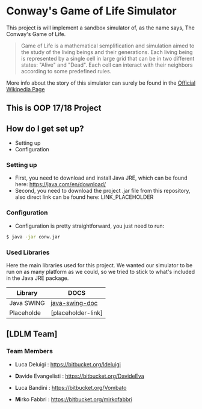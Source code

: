
# Conway's Game of Life Simulator #

This project is will implement a sandbox simulator of, as the name says, The Conway's Game of Life.
>Game of Life is a mathematical semplification and simulation aimed to the study of the living beings and their generations.
>Each living being is represented by a single cell in large grid that can be in two different states: "Alive" and "Dead".
>Each cell can interact with their neighbors according to some predefined rules.

More info about the story of this simulator can surely be found in the [Official Wikipedia Page]



## This is OOP 17/18 Project ##

## How do I get set up? ##

* Setting up
* Configuration

### Setting up
- First, you need to download and install Java JRE, which can be found here: https://java.com/en/download/
- Second, you need to download the project .jar file from this repository, also direct link can be found here: LINK_PLACEHOLDER

### Configuration
- Configuration is pretty straightforward, you just need to run:
```sh
$ java -jar conw.jar 
```

### Used Libraries ###
Here the main libraries used for this project.
We wanted our simulator to be run on as many platform as we could, so we tried to stick to what's included in the Java JRE package.

| Library | DOCS |
| ------ | ------ |
| Java SWING | [java-swing-doc] |
| Placeholde | [placeholder-link] |

##  [LDLM Team]
### Team Members

* **L**uca Deluigi : https://bitbucket.org/ldeluigi
* **D**avide Evangelisti : https://bitbucket.org/DavideEva
* **L**uca Bandini : https://bitbucket.org/Vombato
* **M**irko Fabbri : https://bitbucket.org/mirkofabbri


   [Official Wikipedia Page]: <:https://en.wikipedia.org/wiki/Conway%27s_Game_of_Life>
   [java-swing-doc]: <:https://docs.oracle.com/javase/8/docs/api/javax/swing/package-summary.html>

